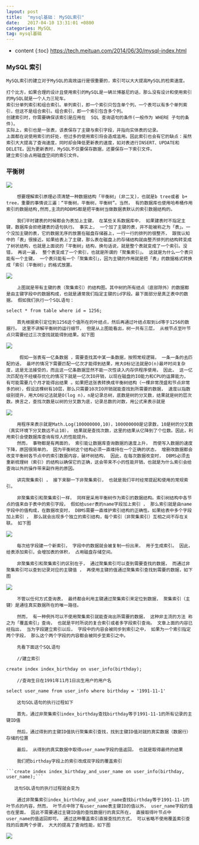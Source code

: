 ```yaml
---
layout: post
title:  "mysql基础： MySQL索引"
date:   2017-04-10 13:31:01 +0800
categories: MySQL
tag: mysql基础
---
```


* content
{:toc}
https://tech.meituan.com/2014/06/30/mysql-index.html
### MySQL 索引

    MySQL索引的建立对于MySQL的高效运行是很重要的，索引可以大大提高MySQL的检索速度。

    打个比方，如果合理的设计且使用索引的MySQL是一辆兰博基尼的话，那么没有设计和使用索引的MySQL就是一个人力三轮车。
    索引分单列索引和组合索引。单列索引，即一个索引只包含单个列，一个表可以有多个单列索引，但这不是组合索引。组合索引，即一个索引包含多个列。
    创建索引时，你需要确保该索引是应用在	SQL 查询语句的条件(一般作为 WHERE 子句的条件)。
    实际上，索引也是一张表，该表保存了主键与索引字段，并指向实体表的记录。
    上面都在说使用索引的好处，但过多的使用索引将会造成滥用。因此索引也会有它的缺点：虽然索引大大提高了查询速度，同时却会降低更新表的速度，如对表进行INSERT、UPDATE和DELETE。因为更新表时，MySQL不仅要保存数据，还要保存一下索引文件。
    建立索引会占用磁盘空间的索引文件。
    
### 平衡树
   ![](http://blogdata.zhaolibin.com/Ft_U_d-_t3t3ViSvQuHxVpwOZMTW)
    
        想要理解索引原理必须清楚一种数据结构「平衡树」(非二叉)，也就是b tree或者 b+ tree，重要的事情说三遍：“平衡树，平衡树，平衡树”。当然， 有的数据库也使用哈希桶作用索引的数据结构,然而,主流的RDBMS都是把平衡树当做数据表默认的索引数据结构的。
    
        我们平时建表的时候都会为表加上主键， 在某些关系数据库中， 如果建表时不指定主键，数据库会拒绝建表的语句执行。 事实上， 一个加了主键的表，并不能被称之为「表」。一个没加主键的表，它的数据无序的放置在磁盘存储器上，一行一行的排列的很整齐， 跟我认知中的「表」很接近。如果给表上了主键，那么表在磁盘上的存储结构就由整齐排列的结构转变成了树状结构，也就是上面说的「平衡树」结构，换句话说，就是整个表就变成了一个索引。没错， 再说一遍， 整个表变成了一个索引，也就是所谓的「聚集索引」。 这就是为什么一个表只能有一个主键， 一个表只能有一个「聚集索引」，因为主键的作用就是把「表」的数据格式转换成「索引（平衡树）」的格式放置。
    
   ![](http://blogdata.zhaolibin.com/FoR51aqXzxsjEMGjdZERMvxDr6au)
   
        上图就是带有主键的表（聚集索引）的结构图。其中树的所有结点（底部除外）的数据都是由主键字段中的数据构成，也就是通常我们指定主键的id字段。最下面部分是真正表中的数据。 假如我们执行一个SQL语句：
   
   ```select * from table where id = 1256;```
   
        首先根据索引定位到1256这个值所在的叶结点，然后再通过叶结点取到id等于1256的数据行。 这里不讲解平衡树的运行细节， 但是从上图能看出，树一共有三层， 从根节点至叶节点只需要经过三次查找就能得到结果。如下图
        
   ![](http://blogdata.zhaolibin.com/FoV-Fk1pr49bBDbkDiXCDXiPWb2b)
   
         假如一张表有一亿条数据 ，需要查找其中某一条数据，按照常规逻辑， 一条一条的去匹配的话， 最坏的情况下需要匹配一亿次才能得到结果，用大O标记法就是O(n)最坏时间复杂度，这是无法接受的，而且这一亿条数据显然不能一次性读入内存供程序使用， 因此， 这一亿次匹配在不经缓存优化的情况下就是一亿次IO开销，以现在磁盘的IO能力和CPU的运算能力， 有可能需要几个月才能得出结果 。如果把这张表转换成平衡树结构（一棵非常茂盛和节点非常多的树），假设这棵树有10层，那么只需要10次IO开销就能查找到所需要的数据， 速度以指数级别提升，用大O标记法就是O(log n)，n是记录总树，底数是树的分叉数，结果就是树的层次数。换言之，查找次数是以树的分叉数为底，记录总数的对数，用公式来表示就是
     
   ![](http://blogdata.zhaolibin.com/FphwHU7JzYawyWBpoaX4nF9gg2yH)   
    
        用程序来表示就是Math.Log(100000000,10)，100000000是记录数，10是树的分叉数（真实环境下分叉数远不止10）， 结果就是查找次数，这里的结果从亿降到了个位数。因此，利用索引会使数据库查询有惊人的性能提升。
        然而， 事物都是有两面的， 索引能让数据库查询数据的速度上升， 而使写入数据的速度下降，原因很简单的， 因为平衡树这个结构必须一直维持在一个正确的状态， 增删改数据都会改变平衡树各节点中的索引数据内容，破坏树结构， 因此，在每次数据改变时， DBMS必须去重新梳理树（索引）的结构以确保它的正确，这会带来不小的性能开销，也就是为什么索引会给查询以外的操作带来副作用的原因。
        
        讲完聚集索引 ， 接下来聊一下非聚集索引， 也就是我们平时经常提起和使用的常规索引。
        
        非聚集索引和聚集索引一样， 同样是采用平衡树作为索引的数据结构。索引树结构中各节点的值来自于表中的索引字段， 假如给user表的name字段加上索引 ， 那么索引就是由name字段中的值构成，在数据改变时， DBMS需要一直维护索引结构的正确性。如果给表中多个字段加上索引 ， 那么就会出现多个独立的索引结构，每个索引（非聚集索引）互相之间不存在关联。 如下图
        
   ![](http://blogdata.zhaolibin.com/FlyjBRyf5ymsax5X9WkOzjPwL2_Z)
    
        每次给字段建一个新索引， 字段中的数据就会被复制一份出来， 用于生成索引。 因此， 给表添加索引，会增加表的体积， 占用磁盘存储空间。
        
        非聚集索引和聚集索引的区别在于， 通过聚集索引可以查到需要查找的数据， 而通过非聚集索引可以查到记录对应的主键值 ， 再使用主键的值通过聚集索引查找到需要的数据，如下图
     
   ![](http://blogdata.zhaolibin.com/Fmd-a-dP6mkIX3s3o6ULHr3q6paR)
   
        不管以任何方式查询表， 最终都会利用主键通过聚集索引来定位到数据， 聚集索引（主键）是通往真实数据所在的唯一路径。
        
        然而， 有一种例外可以不使用聚集索引就能查询出所需要的数据， 这种非主流的方法 称之为「覆盖索引」查询， 也就是平时所说的复合索引或者多字段索引查询。 文章上面的内容已经指出， 当为字段建立索引以后， 字段中的内容会被同步到索引之中， 如果为一个索引指定两个字段， 那么这个两个字段的内容都会被同步至索引之中。
    
        先看下面这个SQL语句

        //建立索引

   ```create index index_birthday on user_info(birthday);```

        //查询生日在1991年11月1日出生用户的用户名

   ```select user_name from user_info where birthday = '1991-11-1'```

        这句SQL语句的执行过程如下

        首先，通过非聚集索引index_birthday查找birthday等于1991-11-1的所有记录的主键ID值

        然后，通过得到的主键ID值执行聚集索引查找，找到主键ID值对就的真实数据（数据行）存储的位置

        最后， 从得到的真实数据中取得user_name字段的值返回， 也就是取得最终的结果

        我们把birthday字段上的索引改成双字段的覆盖索引

    ```create index index_birthday_and_user_name on user_info(birthday, user_name);```

       这句SQL语句的执行过程就会变为

        通过非聚集索引index_birthday_and_user_name查找birthday等于1991-11-1的叶节点的内容，然而， 叶节点中除了有user_name表主键ID的值以外， user_name字段的值也在里面， 因此不需要通过主键ID值的查找数据行的真实所在， 直接取得叶节点中user_name的值返回即可。 通过这种覆盖索引直接查找的方式， 可以省略不使用覆盖索引查找的后面两个步骤， 大大的提高了查询性能，如下图
        
   ![](http://blogdata.zhaolibin.com/FrBvz4A2tq3RIMcfr7hjqZmoHf8y)
   
   
   
    
           
   
   
    